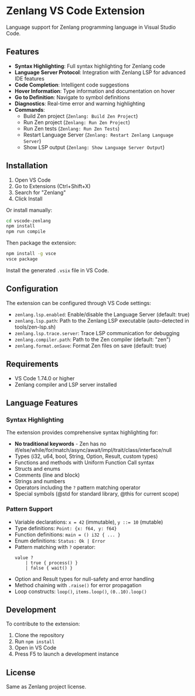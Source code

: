 # Zenlang VS Code Extension

Language support for Zenlang programming language in Visual Studio Code.

## Features

- **Syntax Highlighting**: Full syntax highlighting for Zenlang code
- **Language Server Protocol**: Integration with Zenlang LSP for advanced IDE features
- **Code Completion**: Intelligent code suggestions
- **Hover Information**: Type information and documentation on hover
- **Go to Definition**: Navigate to symbol definitions
- **Diagnostics**: Real-time error and warning highlighting
- **Commands**:
  - Build Zen project (`Zenlang: Build Zen Project`)
  - Run Zen project (`Zenlang: Run Zen Project`)  
  - Run Zen tests (`Zenlang: Run Zen Tests`)
  - Restart Language Server (`Zenlang: Restart Zenlang Language Server`)
  - Show LSP output (`Zenlang: Show Language Server Output`)

## Installation

1. Open VS Code
2. Go to Extensions (Ctrl+Shift+X)
3. Search for "Zenlang"
4. Click Install

Or install manually:
```bash
cd vscode-zenlang
npm install
npm run compile
```

Then package the extension:
```bash
npm install -g vsce
vsce package
```

Install the generated `.vsix` file in VS Code.

## Configuration

The extension can be configured through VS Code settings:

- `zenlang.lsp.enabled`: Enable/disable the Language Server (default: true)
- `zenlang.lsp.path`: Path to the Zenlang LSP executable (auto-detected in tools/zen-lsp.sh)
- `zenlang.lsp.trace.server`: Trace LSP communication for debugging
- `zenlang.compiler.path`: Path to the Zen compiler (default: "zen")
- `zenlang.format.onSave`: Format Zen files on save (default: true)

## Requirements

- VS Code 1.74.0 or higher
- Zenlang compiler and LSP server installed

## Language Features

### Syntax Highlighting

The extension provides comprehensive syntax highlighting for:
- **No traditional keywords** - Zen has no if/else/while/for/match/async/await/impl/trait/class/interface/null
- Types (i32, u64, bool, String, Option, Result, custom types)
- Functions and methods with Uniform Function Call syntax
- Structs and enums
- Comments (line and block)
- Strings and numbers
- Operators including the `?` pattern matching operator
- Special symbols (@std for standard library, @this for current scope)

### Pattern Support

- Variable declarations: `x = 42` (immutable), `y ::= 10` (mutable)
- Type definitions: `Point: {x: f64, y: f64}`
- Function definitions: `main = () i32 { ... }`
- Enum definitions: `Status: Ok | Error`
- Pattern matching with `?` operator:
  ```zen
  value ?
      | true { process() }
      | false { wait() }
  ```
- Option and Result types for null-safety and error handling
- Method chaining with `.raise()` for error propagation
- Loop constructs: `loop()`, `items.loop()`, `(0..10).loop()`

## Development

To contribute to the extension:

1. Clone the repository
2. Run `npm install`
3. Open in VS Code
4. Press F5 to launch a development instance

## License

Same as Zenlang project license.